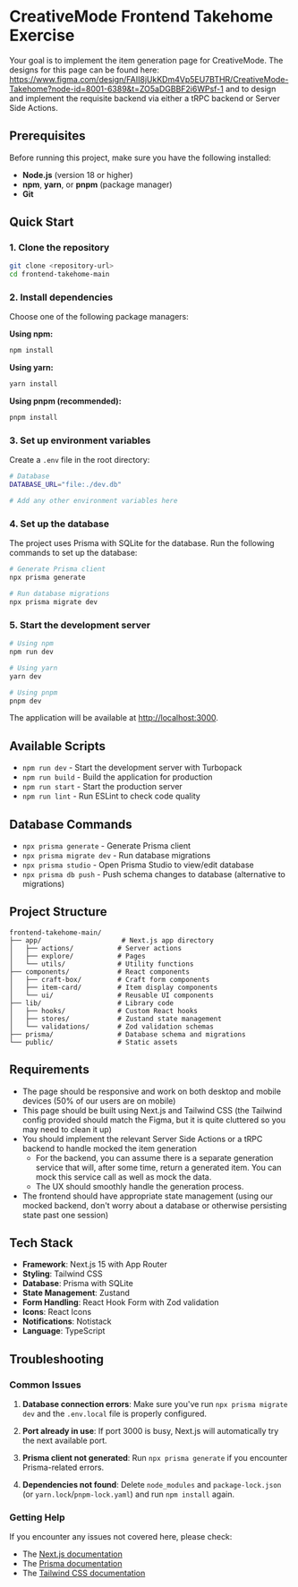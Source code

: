 # CreativeMode Frontend Takehome Exercise

Your goal is to implement the item generation page for CreativeMode. The designs for this page can be found here: https://www.figma.com/design/FAII8jUkKDm4Vp5EU7BTHR/CreativeMode-Takehome?node-id=8001-6389&t=ZO5aDGBBF2i6WPsf-1 and to design and implement the requisite backend via either a tRPC backend or Server Side Actions.

## Prerequisites

Before running this project, make sure you have the following installed:

- **Node.js** (version 18 or higher)
- **npm**, **yarn**, or **pnpm** (package manager)
- **Git**

## Quick Start

### 1. Clone the repository

```bash
git clone <repository-url>
cd frontend-takehome-main
```

### 2. Install dependencies

Choose one of the following package managers:

**Using npm:**

```bash
npm install
```

**Using yarn:**

```bash
yarn install
```

**Using pnpm (recommended):**

```bash
pnpm install
```

### 3. Set up environment variables

Create a `.env` file in the root directory:

```bash
# Database
DATABASE_URL="file:./dev.db"

# Add any other environment variables here
```

### 4. Set up the database

The project uses Prisma with SQLite for the database. Run the following commands to set up the database:

```bash
# Generate Prisma client
npx prisma generate

# Run database migrations
npx prisma migrate dev
```

### 5. Start the development server

```bash
# Using npm
npm run dev

# Using yarn
yarn dev

# Using pnpm
pnpm dev
```

The application will be available at [http://localhost:3000](http://localhost:3000).

## Available Scripts

- `npm run dev` - Start the development server with Turbopack
- `npm run build` - Build the application for production
- `npm run start` - Start the production server
- `npm run lint` - Run ESLint to check code quality

## Database Commands

- `npx prisma generate` - Generate Prisma client
- `npx prisma migrate dev` - Run database migrations
- `npx prisma studio` - Open Prisma Studio to view/edit database
- `npx prisma db push` - Push schema changes to database (alternative to migrations)

## Project Structure

```
frontend-takehome-main/
├── app/                    # Next.js app directory
│   ├── actions/           # Server actions
│   ├── explore/           # Pages
│   └── utils/             # Utility functions
├── components/            # React components
│   ├── craft-box/         # Craft form components
│   ├── item-card/         # Item display components
│   └── ui/                # Reusable UI components
├── lib/                   # Library code
│   ├── hooks/             # Custom React hooks
│   ├── stores/            # Zustand state management
│   └── validations/       # Zod validation schemas
├── prisma/                # Database schema and migrations
└── public/                # Static assets
```

## Requirements

- The page should be responsive and work on both desktop and mobile devices (50% of our users are on mobile)
- This page should be built using Next.js and Tailwind CSS (the Tailwind config provided should match the Figma, but it is quite cluttered so you may need to clean it up)
- You should implement the relevant Server Side Actions or a tRPC backend to handle mocked the item generation
  - For the backend, you can assume there is a separate generation service that will, after some time, return a generated item. You can mock this service call as well as mock the data.
  - The UX should smoothly handle the generation process.
- The frontend should have appropriate state management (using our mocked backend, don't worry about a database or otherwise persisting state past one session)

## Tech Stack

- **Framework**: Next.js 15 with App Router
- **Styling**: Tailwind CSS
- **Database**: Prisma with SQLite
- **State Management**: Zustand
- **Form Handling**: React Hook Form with Zod validation
- **Icons**: React Icons
- **Notifications**: Notistack
- **Language**: TypeScript

## Troubleshooting

### Common Issues

1. **Database connection errors**: Make sure you've run `npx prisma migrate dev` and the `.env.local` file is properly configured.

2. **Port already in use**: If port 3000 is busy, Next.js will automatically try the next available port.

3. **Prisma client not generated**: Run `npx prisma generate` if you encounter Prisma-related errors.

4. **Dependencies not found**: Delete `node_modules` and `package-lock.json` (or `yarn.lock`/`pnpm-lock.yaml`) and run `npm install` again.

### Getting Help

If you encounter any issues not covered here, please check:

- The [Next.js documentation](https://nextjs.org/docs)
- The [Prisma documentation](https://www.prisma.io/docs)
- The [Tailwind CSS documentation](https://tailwindcss.com/docs)
